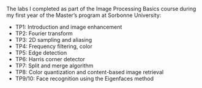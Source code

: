 The labs I completed as part of the Image Processing Basics course during my first year of the Master’s program at Sorbonne University:

- TP1: Introduction and image enhancement
- TP2: Fourier transform
- TP3: 2D sampling and aliasing
- TP4: Frequency filtering, color
- TP5: Edge detection
- TP6: Harris corner detector
- TP7: Split and merge algorithm
- TP8: Color quantization and content-based image retrieval
- TP9/10: Face recognition using the Eigenfaces method

